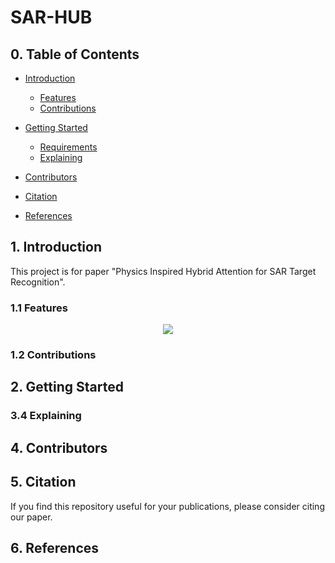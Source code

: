 # SAR-HUB

## 0. Table of Contents

* [Introduction](#1-introduction)
    * [Features](#11-features) 
    * [Contributions](#12-contributions)

* [Getting Started](#2-getting-started)
    * [Requirements](#21-requirements)
    * [Explaining](#24-explaining)
* [Contributors](#3-contributors)
* [Citation](#4-citation)
* [References](#5-References)

## 1. Introduction

This project is for paper "Physics Inspired Hybrid Attention for SAR Target Recognition".

### 1.1 Features

<div align=center>
<img src="https://github.com/XAI4SAR/PIHA/blob/main/img/network.png">
</div>

### 1.2 Contributions

## 2. Getting Started

### 3.4 Explaining



## 4. Contributors



## 5. Citation

If you find this repository useful for your publications, please consider citing our paper.

## 6. References

